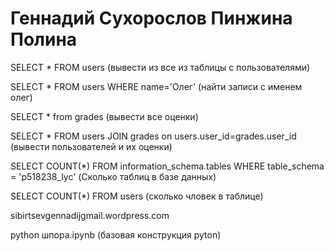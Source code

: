 # Геннадий Сухорослов Пинжина Полина
SELECT * FROM users (вывести из все из таблицы с пользователями)

SELECT * FROM users WHERE name='Олег' (найти записи с именем олег)

SELECT * from grades (вывести все оценки)

SELECT * FROM users JOIN grades on users.user_id=grades.user_id (вывести пользователей и их оценки)

SELECT  COUNT(*) FROM information_schema.tables WHERE table_schema = 'p518238_lyc' (Сколько таблиц в базе данных)

SELECT COUNT(*) FROM users (сколько чловек в таблице)

sibirtsevgennadijgmail.wordpress.com

python шпора.ipynb (базовая конструкция pyton)
